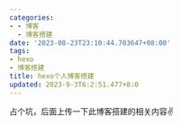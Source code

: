 ```yaml
---
categories:
- - 博客
  - 博客搭建
date: '2023-08-23T23:10:44.703647+08:00'
tags:
- hexo
- 博客搭建
title: hexo个人博客搭建
updated: 2023-9-3T6:2:51.477+8:0
---
```

占个坑，后面上传一下此博客搭建的相关内容✌
